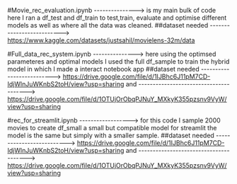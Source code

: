 #Movie_rec_evaluation.ipynb ---------------> is my main bulk of code here I ran a df_test and df_train to test,train, evaluate and optimise different models as well as where all the data was cleaned.
##dataset needed --------------------------> https://www.kaggle.com/datasets/justsahil/movielens-32m/data


#Full_data_rec_system.ipynb ---------------> here using the optimsed parameteres and optimal models I used the full df_sample to train the hybrid model in which I made a interact notebook app
##dataset needed --------------------------> https://drive.google.com/file/d/1IJBhc6J11pM7CD-IdjWlnJuWKnbS2toH/view?usp=sharing
and ---------------------------------------> https://drive.google.com/file/d/1OTUjOrObqPJNuY_MXkyK355pzsnv9VyW/view?usp=sharing


#rec_for_streamlit.ipynb ------------------> for this code I sample 2000 movies to create df_small a small but compatible model for streamlit the model is the same but simply with a smaller sample.
##dataset needed --------------------------> https://drive.google.com/file/d/1IJBhc6J11pM7CD-IdjWlnJuWKnbS2toH/view?usp=sharing
and ---------------------------------------> https://drive.google.com/file/d/1OTUjOrObqPJNuY_MXkyK355pzsnv9VyW/view?usp=sharing

